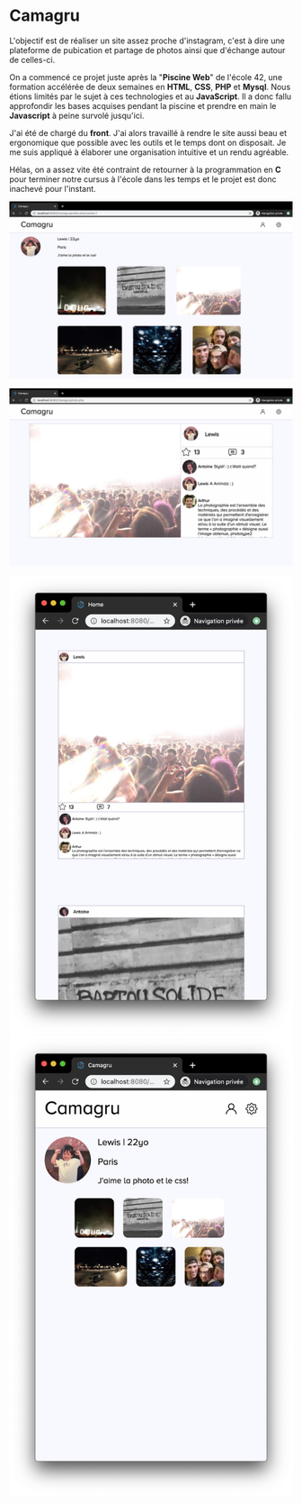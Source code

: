 # Camagru

L'objectif est de réaliser un site assez proche d'instagram, c'est à dire une plateforme de pubication et partage de photos ainsi que d'échange autour de celles-ci.

On a commencé ce projet juste après la "**Piscine Web**" de l'école 42, une formation accélérée de deux semaines en **HTML**, **CSS**, **PHP** et **Mysql**. Nous étions limités par le sujet à ces technologies et au **JavaScript**. Il a donc fallu approfondir les bases acquises pendant la piscine et prendre en main le **Javascript** à peine survolé jusqu'ici.

J'ai été de chargé du **front**. J'ai alors travaillé à rendre le site aussi beau et ergonomique que possible avec les outils et le temps dont on disposait. Je me suis appliqué à élaborer une organisation intuitive et un rendu agréable.

Hélas, on a assez vite été contraint de retourner à la programmation en **C** pour terminer notre cursus à l'école dans les temps et le projet est donc inachevé pour l'instant.


![](pics/pic1.png)  

![](pics/Pic2.png)  

![](pics/pic4.png)
![](pics/pic5.png) 
